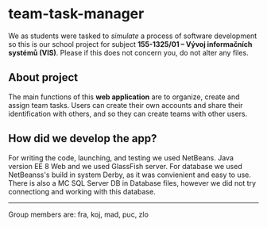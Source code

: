 # team-task-manager
We as students were tasked to *simulate* a process of software development so this is our school project for subject **155-1325/01 – Vývoj informačních systémů (VIS)**.
Please if this does not concern you, do not alter any files.

## About project
The main functions of this **web application** are to organize, create and assign team tasks. Users can create their own accounts and share their identification with others, and so they can create teams with other users.

## How did we develop the app?
For writing the code, launching, and testing we used NetBeans. Java version EE 8 Web and we used GlassFish server.
For database we used NetBeanss's build in system Derby, as it was convienient and easy to use. There is also a MC SQL Server DB in Database files, however we did not try connectiong and working with this database.

---
Group members are:
    fra, koj, mad, puc, zlo
